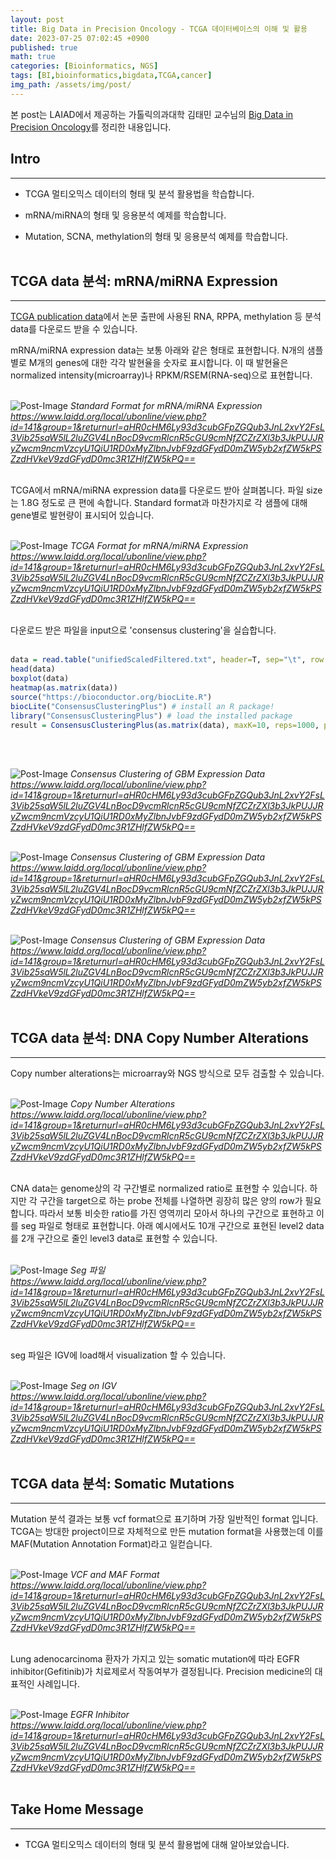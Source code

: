 ```yaml
---
layout: post
title: Big Data in Precision Oncology - TCGA 데이터베이스의 이해 및 활용
date: 2023-07-25 07:02:45 +0900
published: true
math: true
categories: [Bioinformatics, NGS]
tags: [BI,bioinformatics,bigdata,TCGA,cancer]
img_path: /assets/img/post/
---
```


본 post는 LAIAD에서 제공하는 가톨릭의과대학 김태민 교수님의 [Big Data in Precision Oncology](https://www.laidd.org/local/ubonline/view.php?id=141&group=1&returnurl=aHR0cHM6Ly93d3cubGFpZGQub3JnL2xvY2FsL3Vib25saW5lL2luZGV4LnBocD9vcmRlcnR5cGU9cmNfZCZrZXl3b3JkPUJJRyZwcm9ncmVzcyU1QiU1RD0xMyZlbnJvbF9zdGFydD0mZW5yb2xfZW5kPSZzdHVkeV9zdGFydD0mc3R1ZHlfZW5kPQ==, "Big Data in Precision Oncology")를 정리한 내용입니다.


## Intro
***

* TCGA 멀티오믹스 데이터의 형태 및 분석 활용법을 학습합니다.

* mRNA/miRNA의 형태 및 응용분석 예제를 학습합니다.

* Mutation, SCNA, methylation의 형태 및 응용분석 예제를 학습합니다.
<br><br>


## TCGA data 분석: mRNA/miRNA Expression
***

[TCGA publication data](https//gdc.cancer.gov/about-data/publications/pancanatlas, "TCGA publication data")에서 논문 출판에 사용된 RNA, RPPA, methylation 등 분석 data를 다운로드 받을 수 있습니다.

mRNA/miRNA expression data는 보통 아래와 같은 형태로 표현합니다. N개의 샘플별로 M개의 genes에 대한 각각 발현율을 숫자로 표시합니다. 이 때 발현율은 normalized intensity(microarray)나 RPKM/RSEM(RNA-seq)으로 표현합니다.
<br><br>


![Post-Image](TCGA7.png)
_Standard Format for mRNA/miRNA Expression<br>
https://www.laidd.org/local/ubonline/view.php?id=141&group=1&returnurl=aHR0cHM6Ly93d3cubGFpZGQub3JnL2xvY2FsL3Vib25saW5lL2luZGV4LnBocD9vcmRlcnR5cGU9cmNfZCZrZXl3b3JkPUJJRyZwcm9ncmVzcyU1QiU1RD0xMyZlbnJvbF9zdGFydD0mZW5yb2xfZW5kPSZzdHVkeV9zdGFydD0mc3R1ZHlfZW5kPQ==_
<br><br>


TCGA에서 mRNA/miRNA expression data를 다운로드 받아 살펴봅니다. 파일 size는 1.8G 정도로 큰 편에 속합니다. Standard format과 마찬가지로 각 샘플에 대해 gene별로 발현량이 표시되어 있습니다.
<br><br>


![Post-Image](TCGA8.png)
_TCGA Format for mRNA/miRNA Expression<br>
https://www.laidd.org/local/ubonline/view.php?id=141&group=1&returnurl=aHR0cHM6Ly93d3cubGFpZGQub3JnL2xvY2FsL3Vib25saW5lL2luZGV4LnBocD9vcmRlcnR5cGU9cmNfZCZrZXl3b3JkPUJJRyZwcm9ncmVzcyU1QiU1RD0xMyZlbnJvbF9zdGFydD0mZW5yb2xfZW5kPSZzdHVkeV9zdGFydD0mc3R1ZHlfZW5kPQ==_
<br><br>


다운로드 받은 파일을 input으로 'consensus clustering'을 실습합니다.
<br><br>


```R
data = read.table("unifiedScaledFiltered.txt", header=T, sep="\t", row.names=1)
head(data)
boxplot(data)
heatmap(as.matrix(data))
source("https://bioconductor.org/biocLite.R")
biocLite("ConsensusClusteringPlus") # install an R package!
library("ConsensusClusteringPlus") # load the installed package
result = ConsensusClusteringPlus(as.matrix(data), maxK=10, reps=1000, pItem=0.8, title="TCGA GBM", plot="pdf")
```
<br><br>


![Post-Image](TCGA9.png)
_Consensus Clustering of GBM Expression Data<br>
https://www.laidd.org/local/ubonline/view.php?id=141&group=1&returnurl=aHR0cHM6Ly93d3cubGFpZGQub3JnL2xvY2FsL3Vib25saW5lL2luZGV4LnBocD9vcmRlcnR5cGU9cmNfZCZrZXl3b3JkPUJJRyZwcm9ncmVzcyU1QiU1RD0xMyZlbnJvbF9zdGFydD0mZW5yb2xfZW5kPSZzdHVkeV9zdGFydD0mc3R1ZHlfZW5kPQ==_
<br><br>


![Post-Image](TCGA10.png)
_Consensus Clustering of GBM Expression Data<br>
https://www.laidd.org/local/ubonline/view.php?id=141&group=1&returnurl=aHR0cHM6Ly93d3cubGFpZGQub3JnL2xvY2FsL3Vib25saW5lL2luZGV4LnBocD9vcmRlcnR5cGU9cmNfZCZrZXl3b3JkPUJJRyZwcm9ncmVzcyU1QiU1RD0xMyZlbnJvbF9zdGFydD0mZW5yb2xfZW5kPSZzdHVkeV9zdGFydD0mc3R1ZHlfZW5kPQ==_
<br><br>


![Post-Image](TCGA11.png)
_Consensus Clustering of GBM Expression Data<br>
https://www.laidd.org/local/ubonline/view.php?id=141&group=1&returnurl=aHR0cHM6Ly93d3cubGFpZGQub3JnL2xvY2FsL3Vib25saW5lL2luZGV4LnBocD9vcmRlcnR5cGU9cmNfZCZrZXl3b3JkPUJJRyZwcm9ncmVzcyU1QiU1RD0xMyZlbnJvbF9zdGFydD0mZW5yb2xfZW5kPSZzdHVkeV9zdGFydD0mc3R1ZHlfZW5kPQ==_
<br><br>


## TCGA data 분석: DNA Copy Number Alterations
***

Copy number alterations는 microarray와 NGS 방식으로 모두 검출할 수 있습니다.
<br><br>


![Post-Image](TCGA12.png)
_Copy Number Alterations<br>
https://www.laidd.org/local/ubonline/view.php?id=141&group=1&returnurl=aHR0cHM6Ly93d3cubGFpZGQub3JnL2xvY2FsL3Vib25saW5lL2luZGV4LnBocD9vcmRlcnR5cGU9cmNfZCZrZXl3b3JkPUJJRyZwcm9ncmVzcyU1QiU1RD0xMyZlbnJvbF9zdGFydD0mZW5yb2xfZW5kPSZzdHVkeV9zdGFydD0mc3R1ZHlfZW5kPQ==_
<br><br>


CNA data는 genome상의 각 구간별로 normalized ratio로 표현할 수 있습니다. 하지만 각 구간을 target으로 하는 probe 전체를 나열하면 굉장히 많은 양의 row가 필요합니다. 따라서 보통 비슷한 ratio를 가진 영역끼리 모아서 하나의 구간으로 표현하고 이를 seg 파일로 형태로 표현합니다. 아래 예시에서도 10개 구간으로 표현된 level2 data를 2개 구간으로 줄인 level3 data로 표현할 수 있습니다.
<br><br>


![Post-Image](TCGA13.png)
_Seg 파일<br>
https://www.laidd.org/local/ubonline/view.php?id=141&group=1&returnurl=aHR0cHM6Ly93d3cubGFpZGQub3JnL2xvY2FsL3Vib25saW5lL2luZGV4LnBocD9vcmRlcnR5cGU9cmNfZCZrZXl3b3JkPUJJRyZwcm9ncmVzcyU1QiU1RD0xMyZlbnJvbF9zdGFydD0mZW5yb2xfZW5kPSZzdHVkeV9zdGFydD0mc3R1ZHlfZW5kPQ==_
<br><br>


seg 파일은 IGV에 load해서 visualization 할 수 있습니다.
<br><br>


![Post-Image](TCGA14.png)
_Seg on IGV<br>
https://www.laidd.org/local/ubonline/view.php?id=141&group=1&returnurl=aHR0cHM6Ly93d3cubGFpZGQub3JnL2xvY2FsL3Vib25saW5lL2luZGV4LnBocD9vcmRlcnR5cGU9cmNfZCZrZXl3b3JkPUJJRyZwcm9ncmVzcyU1QiU1RD0xMyZlbnJvbF9zdGFydD0mZW5yb2xfZW5kPSZzdHVkeV9zdGFydD0mc3R1ZHlfZW5kPQ==_
<br><br>


## TCGA data 분석: Somatic Mutations
***

Mutation 분석 결과는 보통 vcf format으로 표기하며 가장 일반적인 format 입니다. TCGA는 방대한 project이므로 자체적으로 만든 mutation format을 사용했는데 이를 MAF(Mutation Annotation Format)라고 일컫습니다.
<br><br>


![Post-Image](TCGA15.png)
_VCF and MAF Format<br>
https://www.laidd.org/local/ubonline/view.php?id=141&group=1&returnurl=aHR0cHM6Ly93d3cubGFpZGQub3JnL2xvY2FsL3Vib25saW5lL2luZGV4LnBocD9vcmRlcnR5cGU9cmNfZCZrZXl3b3JkPUJJRyZwcm9ncmVzcyU1QiU1RD0xMyZlbnJvbF9zdGFydD0mZW5yb2xfZW5kPSZzdHVkeV9zdGFydD0mc3R1ZHlfZW5kPQ==_
<br><br>


Lung adenocarcinoma 환자가 가지고 있는 somatic mutation에 따라 EGFR inhibitor(Gefitinib)가 치료제로서 작동여부가 결정됩니다. Precision medicine의 대표적인 사례입니다.
<br><br>


![Post-Image](TCGA16.png)
_EGFR Inhibitor<br>
https://www.laidd.org/local/ubonline/view.php?id=141&group=1&returnurl=aHR0cHM6Ly93d3cubGFpZGQub3JnL2xvY2FsL3Vib25saW5lL2luZGV4LnBocD9vcmRlcnR5cGU9cmNfZCZrZXl3b3JkPUJJRyZwcm9ncmVzcyU1QiU1RD0xMyZlbnJvbF9zdGFydD0mZW5yb2xfZW5kPSZzdHVkeV9zdGFydD0mc3R1ZHlfZW5kPQ==_
<br><br>


## Take Home Message
***

* TCGA 멀티오믹스 데이터의 형태 및 분석 활용법에 대해 알아보았습니다.